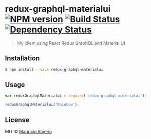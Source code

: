 # redux-graphql-materialui [![NPM version][npm-image]][npm-url] [![Build Status][travis-image]][travis-url] [![Dependency Status][daviddm-image]][daviddm-url]
> My client using React Redux GraphQL and Material UI

## Installation

```sh
$ npm install --save redux-graphql-materialui
```

## Usage

```js
var reduxGraphqlMaterialui = require('redux-graphql-materialui');

reduxGraphqlMaterialui('Rainbow');
```
## License

MIT © [Mauricio Ribeiro](http://github.com/morris-ribs)


[npm-image]: https://badge.fury.io/js/redux-graphql-materialui.svg
[npm-url]: https://npmjs.org/package/redux-graphql-materialui
[travis-image]: https://travis-ci.org/morris-ribs/redux-graphql-materialui.svg?branch=master
[travis-url]: https://travis-ci.org/morris-ribs/redux-graphql-materialui
[daviddm-image]: https://david-dm.org/morris-ribs/redux-graphql-materialui.svg?theme=shields.io
[daviddm-url]: https://david-dm.org/morris-ribs/redux-graphql-materialui
